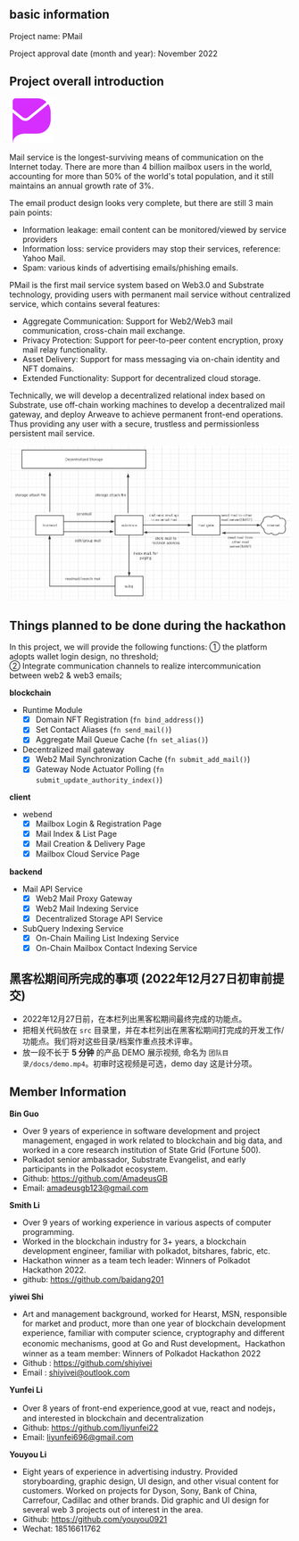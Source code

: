 ## basic information

Project name: PMail  

Project approval date (month and year): November 2022

## Project overall introduction

![image-20220622110833152](./docs/logo-80.png)

Mail service is the longest-surviving means of communication on the Internet today. There are more than 4 billion mailbox users in the world, accounting for more than 50% of the world's total population, and it still maintains an annual growth rate of 3%.

The email product design looks very complete, but there are still 3 main pain points:
- Information leakage: email content can be monitored/viewed by service providers
- Information loss: service providers may stop their services, reference: Yahoo Mail.
- Spam: various kinds of advertising emails/phishing emails.

PMail is the first mail service system based on Web3.0 and Substrate technology, providing users with permanent mail service without centralized service, which contains several features:  

- Aggregate Communication: Support for Web2/Web3 mail communication, cross-chain mail exchange.  
- Privacy Protection: Support for peer-to-peer content encryption, proxy mail relay functionality.  
- Asset Delivery: Support for mass messaging via on-chain identity and NFT domains.  
- Extended Functionality: Support for decentralized cloud storage.  

Technically, we will develop a decentralized relational index based on Substrate, use off-chain working machines to develop a decentralized mail gateway, and deploy Arweave to achieve permanent front-end operations. Thus providing any user with a secure, trustless and permissionless persistent mail service.

![image-20220622110833152](./docs/pmail.jpg)

## Things planned to be done during the hackathon
In this project, we will provide the following functions:
① the platform adopts wallet login design, no threshold;  
② Integrate communication channels to realize intercommunication between web2 & web3 emails;

**blockchain**

- Runtime Module
  - [x] Domain NFT Registration (`fn bind_address()`)
  - [x] Set Contact Aliases (`fn send_mail()`)
  - [x] Aggregate Mail Queue Cache (`fn set_alias()`)
- Decentralized mail gateway
  - [x] Web2 Mail Synchronization Cache (`fn submit_add_mail()`)
  - [x] Gateway Node Actuator Polling (`fn submit_update_authority_index()`)

**client**
- webend
  - [x] Mailbox Login & Registration Page
  - [x] Mail Index & List Page
  - [x] Mail Creation & Delivery Page
  - [x] Mailbox Cloud Service Page

**backend**
- Mail API Service
  - [x] Web2 Mail Proxy Gateway
  - [x] Web2 Mail Indexing Service
  - [x] Decentralized Storage API Service
- SubQuery Indexing Service
  - [x] On-Chain Mailing List Indexing Service
  - [x] On-Chain Mailbox Contact Indexing Service

## 黑客松期间所完成的事项 (2022年12月27日初审前提交)

- 2022年12月27日前，在本栏列出黑客松期间最终完成的功能点。
- 把相关代码放在 `src` 目录里，并在本栏列出在黑客松期间打完成的开发工作/功能点。我们将对这些目录/档案作重点技术评审。
- 放一段不长于 **5 分钟** 的产品 DEMO 展示视频, 命名为 `团队目录/docs/demo.mp4`。初审时这视频是可选，demo day 这是计分项。

## Member Information

**Bin Guo**  
- Over 9 years of experience in software development and project management, engaged in work related to blockchain and big data, and worked in a core research institution of State Grid (Fortune 500).
- Polkadot senior ambassador, Substrate Evangelist, and early participants in the Polkadot ecosystem.
- Github: https://github.com/AmadeusGB
- Email: amadeusgb123@gmail.com

**Smith Li**  
- Over 9 years of working experience in various aspects of computer programming.
- Worked in the blockchain industry for 3+ years,  a blockchain development engineer, familiar with polkadot, bitshares, fabric, etc.
- Hackathon winner as a team tech leader: Winners of Polkadot Hackathon 2022.
- github: https://github.com/baidang201

**yiwei Shi**  
- Art and management background, worked for Hearst, MSN, responsible for market and product, more than one year of blockchain development experience, familiar with computer science, cryptography and different economic mechanisms, good at Go and Rust development。Hackathon winner as a team member: Winners of Polkadot Hackathon 2022
- Github : https://github.com/shiyivei
- Email : shiyivei@outlook.com

**Yunfei Li**  
- Over 8 years of front-end experience,good at vue, react and nodejs，and interested in blockchain and decentralization
- Github: https://github.com/liyunfei22
- Email: liyunfei696@gmail.com

**Youyou Li**
- Eight years of experience in advertising industry. Provided storyboarding, graphic design, UI design, and other visual content for customers. Worked on projects for Dyson, Sony, Bank of China, Carrefour, Cadillac and other brands. Did graphic and UI design for several web 3 projects out of interest in the area. 
- Github: https://github.com/youyou0921
- Wechat: 18516611762
